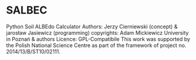 # SALBEC
Python Soil ALBEdo Calculator
Authors: Jerzy Cierniewski (concept) & jarosław Jasiewicz (programming)
copyrights: Adam Mickiewicz University in Poznań & authors
Licence: GPL-Compatibile
This work was supported by the Polish National Science Centre as part of the framework of project no. 2014/13/B/ST10/02111.
